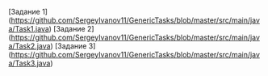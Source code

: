 [Задание 1] (https://github.com/SergeyIvanov11/GenericTasks/blob/master/src/main/java/Task1.java)
[Задание 2] (https://github.com/SergeyIvanov11/GenericTasks/blob/master/src/main/java/Task2.java)
[Задание 3] (https://github.com/SergeyIvanov11/GenericTasks/blob/master/src/main/java/Task3.java)
